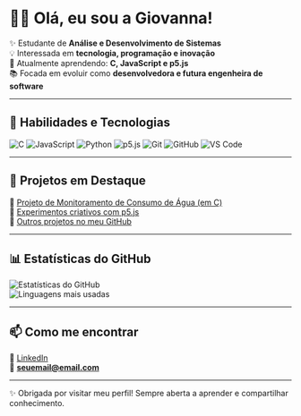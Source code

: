# 👩‍💻 Olá, eu sou a Giovanna!  

✨ Estudante de **Análise e Desenvolvimento de Sistemas**  
💡 Interessada em **tecnologia, programação e inovação**  
🌱 Atualmente aprendendo: **C, JavaScript e p5.js**  
📚 Focada em evoluir como **desenvolvedora e futura engenheira de software**

---

## 🚀 Habilidades e Tecnologias  

![C](https://img.shields.io/badge/C-00599C?style=for-the-badge&logo=c&logoColor=white)
![JavaScript](https://img.shields.io/badge/JavaScript-F7DF1E?style=for-the-badge&logo=javascript&logoColor=black)
![Python](https://img.shields.io/badge/Python-3776AB?style=for-the-badge&logo=python&logoColor=white)
![p5.js](https://img.shields.io/badge/p5.js-ED225D?style=for-the-badge&logo=p5.js&logoColor=white)
![Git](https://img.shields.io/badge/Git-F05032?style=for-the-badge&logo=git&logoColor=white)
![GitHub](https://img.shields.io/badge/GitHub-181717?style=for-the-badge&logo=github&logoColor=white)
![VS Code](https://img.shields.io/badge/VS%20Code-0078D4?style=for-the-badge&logo=visual-studio-code&logoColor=white)

---

## 📌 Projetos em Destaque  

🔹 [Projeto de Monitoramento de Consumo de Água (em C)](https://github.com/seu-usuario/projeto-agua)  
🔹 [Experimentos criativos com p5.js](https://github.com/seu-usuario/p5js-experimentos)  
🔹 [Outros projetos no meu GitHub](https://github.com/seu-usuario?tab=repositories)  

---

## 📊 Estatísticas do GitHub  

![Estatísticas do GitHub](https://github-readme-stats.vercel.app/api?username=SEU-USUARIO&show_icons=true&theme=tokyonight)  
![Linguagens mais usadas](https://github-readme-stats.vercel.app/api/top-langs/?username=SEU-USUARIO&layout=compact&theme=tokyonight)

---

## 📫 Como me encontrar  

💼 [LinkedIn](https://www.linkedin.com/in/seu-linkedin)  
📧 **seuemail@email.com**

---

✨ Obrigada por visitar meu perfil! Sempre aberta a aprender e compartilhar conhecimento.  
